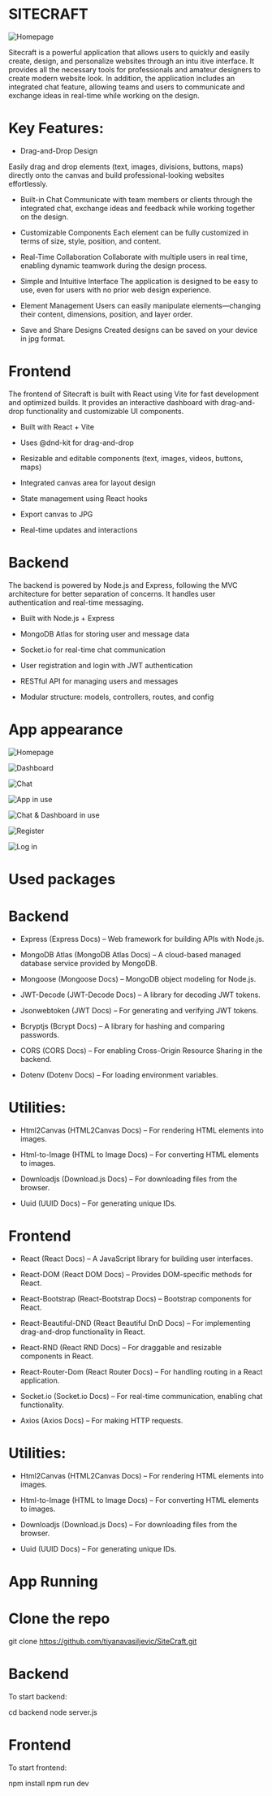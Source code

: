 # SITECRAFT

![Homepage](./public/images/homepage.png)

Sitecraft is a powerful application that allows users to quickly and easily create, design, and personalize websites through an intu
itive interface. It provides all the necessary tools for professionals and amateur designers to create modern website look. In addition, the application includes an integrated chat feature, allowing teams and users to communicate and exchange ideas in real-time while working on the design.

# Key Features:

 - Drag-and-Drop Design

Easily drag and drop elements (text, images, divisions, buttons, maps) directly onto the canvas and build professional-looking websites effortlessly.

 - Built-in Chat
Communicate with team members or clients through the integrated chat, exchange ideas and feedback while working together on the design.

 - Customizable Components
Each element can be fully customized in terms of size, style, position, and content.

 - Real-Time Collaboration
Collaborate with multiple users in real time, enabling dynamic teamwork during the design process.

 - Simple and Intuitive Interface
The application is designed to be easy to use, even for users with no prior web design experience.

 - Element Management
Users can easily manipulate elements—changing their content, dimensions, position, and layer order.

 - Save and Share Designs
Created designs can be saved on your device in jpg format.

# Frontend

The frontend of Sitecraft is built with React using Vite for fast development and optimized builds. It provides an interactive dashboard with drag-and-drop functionality and customizable UI components.

 - Built with React + Vite

 - Uses @dnd-kit for drag-and-drop

 - Resizable and editable components (text, images, videos, buttons, maps)

 - Integrated canvas area for layout design

 - State management using React hooks

 - Export canvas to JPG

 - Real-time updates and interactions

# Backend

The backend is powered by Node.js and Express, following the MVC architecture for better separation of concerns. It handles user authentication and real-time messaging.

 - Built with Node.js + Express

 - MongoDB Atlas for storing user and message data

 - Socket.io for real-time chat communication

 - User registration and login with JWT authentication

 - RESTful API for managing users and messages

 - Modular structure: models, controllers, routes, and config


# App appearance

![Homepage](./public/images/homepage.png)

![Dashboard](./public/images/Dashboard.png)

![Chat](./public//images/Chat.png)

![App in use](./public/images/APPINUSE.png)

![Chat & Dashboard in use](./public/images/CHATANDDASHINUSE.png)

![Register](./public/images/Register.png)

![Log in](./public/images/LogIn.png)


# Used packages

# Backend

 - Express (Express Docs) – Web framework for building APIs with Node.js.

 - MongoDB Atlas (MongoDB Atlas Docs) – A cloud-based managed database service provided by MongoDB.

 - Mongoose (Mongoose Docs) – MongoDB object modeling for Node.js.

 - JWT-Decode (JWT-Decode Docs) – A library for decoding JWT tokens.

 - Jsonwebtoken (JWT Docs) – For generating and verifying JWT tokens.

 - Bcryptjs (Bcrypt Docs) – A library for hashing and comparing passwords.

 - CORS (CORS Docs) – For enabling Cross-Origin Resource Sharing in the backend.

 - Dotenv (Dotenv Docs) – For loading environment variables.


# Utilities:
 - Html2Canvas (HTML2Canvas Docs) – For rendering HTML elements into images.

 - Html-to-Image (HTML to Image Docs) – For converting HTML elements to images.

 - Downloadjs (Download.js Docs) – For downloading files from the browser.

 - Uuid (UUID Docs) – For generating unique IDs.

# Frontend

 - React (React Docs) – A JavaScript library for building user interfaces.

 - React-DOM (React DOM Docs) – Provides DOM-specific methods for React.

 - React-Bootstrap (React-Bootstrap Docs) – Bootstrap components for React.

 - React-Beautiful-DND (React Beautiful DnD Docs) – For implementing drag-and-drop functionality in React.

 - React-RND (React RND Docs) – For draggable and resizable components in React.

 - React-Router-Dom (React Router Docs) – For handling routing in a React application.

 - Socket.io (Socket.io Docs) – For real-time communication, enabling chat functionality.

 - Axios (Axios Docs) – For making HTTP requests.

# Utilities:
 - Html2Canvas (HTML2Canvas Docs) – For rendering HTML elements into images.

 - Html-to-Image (HTML to Image Docs) – For converting HTML elements to images.

 - Downloadjs (Download.js Docs) – For downloading files from the browser.

 - Uuid (UUID Docs) – For generating unique IDs.

 # App Running

 # Clone the repo
 git clone https://github.com/tiyanavasiljevic/SiteCraft.git

 # Backend

 To start backend:

cd backend
node server.js

# Frontend 

To start frontend:

npm install
npm run dev

















